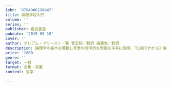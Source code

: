 ```yaml
---
isbn: '9784000296847'
title: 論理学超入門
volume: ''
series: ''
publisher: 岩波書店
pubdate: '2019-05-18'
cover: ''
author: グレアム・プリースト／著 菅沼聡／翻訳 廣瀬覚／翻訳
description: 論理学の基本を概観し背景の哲学的な問題を平易に説明．「《1冊でわかる》論理学」に二を加えた第二版．
price: '1600'
genre: ''
target: 一般
format: 全集・双書
content: 哲学

---
```

